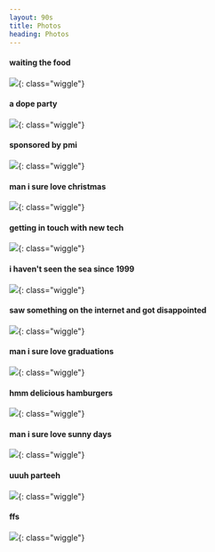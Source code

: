 ```yaml
---
layout: 90s
title: Photos
heading: Photos
---
```


#### waiting the food
![](/geocities/assets/imgs/photos/me.gif){: class="wiggle"}

#### a dope party
![](/geocities/assets/imgs/photos/dope.gif){: class="wiggle"}

#### sponsored by pmi
![](/geocities/assets/imgs/photos/marlboro.gif){: class="wiggle"}

#### man i sure love christmas
![](/geocities/assets/imgs/photos/xmas.gif){: class="wiggle"}

#### getting in touch with new tech
![](/geocities/assets/imgs/photos/ms.gif){: class="wiggle"}

#### i haven't seen the sea since 1999
![](/geocities/assets/imgs/photos/sea.gif){: class="wiggle"}

#### saw something on the internet and got disappointed
![](/geocities/assets/imgs/photos/disappointed.gif){: class="wiggle"}

#### man i sure love graduations
![](/geocities/assets/imgs/photos/graduate.gif){: class="wiggle"}

#### hmm delicious hamburgers
![](/geocities/assets/imgs/photos/food.gif){: class="wiggle"}

#### man i sure love sunny days
![](/geocities/assets/imgs/photos/sun.gif){: class="wiggle"}

#### uuuh parteeh
![](/geocities/assets/imgs/photos/parteh.gif){: class="wiggle"}

#### ffs
![](/geocities/assets/imgs/photos/bored.gif){: class="wiggle"}
